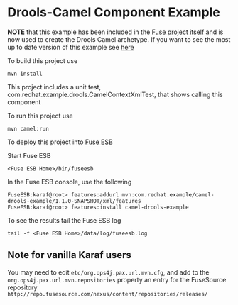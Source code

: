 Drools-Camel Component Example
==============================

**NOTE** that this example has been included in the [Fuse project itself](https://github.com/fusesource/fuse/tree/master/tooling/examples/camel-drools-example) and is now used to create the Drools Camel archetype. If you want to see the most up to date version of this example see [here](https://github.com/fusesource/fuse/tree/master/tooling/examples/camel-drools-example)


To build this project use

    mvn install

This project includes a unit test, com.redhat.example.drools.CamelContextXmlTest, that shows calling this component

To run this project use

    mvn camel:run

To deploy this project into [Fuse ESB](http://fusesource.com/downloads)

Start Fuse ESB

    <Fuse ESB Home>/bin/fuseesb

In the Fuse ESB console, use the following

    FuseESB:karaf@root> features:addurl mvn:com.redhat.example/camel-drools-example/1.1.0-SNAPSHOT/xml/features
    FuseESB:karaf@root> features:install camel-drools-example

To see the results tail the Fuse ESB log

    tail -f <Fuse ESB Home>/data/log/fuseesb.log

## Note for vanilla Karaf users

You may need to edit `etc/org.ops4j.pax.url.mvn.cfg`, and add to the `org.ops4j.pax.url.mvn.repositories` property an
entry for the FuseSource repository `http://repo.fusesource.com/nexus/content/repositories/releases/`
